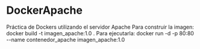 # DockerApache
Práctica de Dockers utilizando el servidor Apache
Para construir la imagen: docker build -t imagen_apache:1.0 .
Para ejecutarla: docker run -d -p 80:80 --name contenedor_apache imagen_apache:1.0
